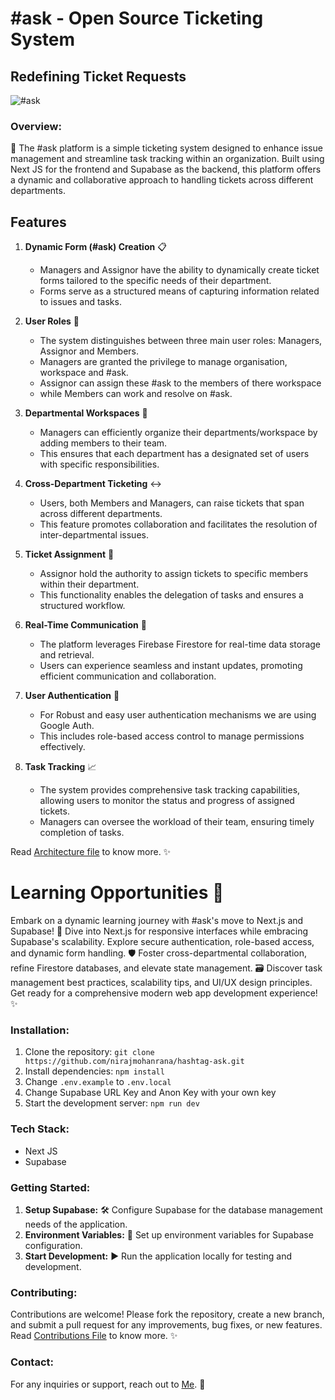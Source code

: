 # #ask - Open Source Ticketing System
## Redefining Ticket Requests

![#ask](public/assets/ask-cover.png)

### Overview:
🎫 The #ask platform is a simple ticketing system designed to enhance issue management and streamline task tracking within an organization. Built using Next JS for the frontend and Supabase as the backend, this platform offers a dynamic and collaborative approach to handling tickets across different departments.

## Features

1. **Dynamic Form (#ask) Creation** 📋
   - Managers and Assignor have the ability to dynamically create ticket forms tailored to the specific needs of their department.
   - Forms serve as a structured means of capturing information related to issues and tasks.

2. **User Roles** 👥
   - The system distinguishes between three main user roles: Managers, Assignor and Members.
   - Managers are granted the privilege to manage organisation, workspace and #ask.
   - Assignor can assign these #ask to the members of there workspace
   - while Members can work and resolve on #ask.

3. **Departmental Workspaces** 🏢
   - Managers can efficiently organize their departments/workspace by adding members to their team.
   - This ensures that each department has a designated set of users with specific responsibilities.

4. **Cross-Department Ticketing** ↔️
   - Users, both Members and Managers, can raise tickets that span across different departments.
   - This feature promotes collaboration and facilitates the resolution of inter-departmental issues.

5. **Ticket Assignment** 🎫
   - Assignor hold the authority to assign tickets to specific members within their department.
   - This functionality enables the delegation of tasks and ensures a structured workflow.

6. **Real-Time Communication** 🔄
   - The platform leverages Firebase Firestore for real-time data storage and retrieval.
   - Users can experience seamless and instant updates, promoting efficient communication and collaboration.

7. **User Authentication** 🔐
   - For Robust and easy user authentication mechanisms we are using Google Auth.
   - This includes role-based access control to manage permissions effectively.

8. **Task Tracking** 📈
   - The system provides comprehensive task tracking capabilities, allowing users to monitor the status and progress of assigned tickets.
   - Managers can oversee the workload of their team, ensuring timely completion of tasks.

Read [Architecture file](ask-arch.md) to know more. ✨

# Learning Opportunities 🚀

Embark on a dynamic learning journey with #ask's move to Next.js and Supabase! 🌟 Dive into Next.js for responsive interfaces while embracing Supabase's scalability. Explore secure authentication, role-based access, and dynamic form handling. 🛡️ Foster cross-departmental collaboration, refine Firestore databases, and elevate state management. 🗃️ Discover task management best practices, scalability tips, and UI/UX design principles. Get ready for a comprehensive modern web app development experience! ✨

### Installation:
1. Clone the repository: `git clone https://github.com/nirajmohanrana/hashtag-ask.git`
2. Install dependencies: `npm install`
3. Change `.env.example` to `.env.local`
4. Change Supabase URL Key and Anon Key with your own key
5. Start the development server: `npm run dev`

### Tech Stack:
- Next JS
- Supabase

### Getting Started:
1. **Setup Supabase:** 🛠️ Configure Supabase for the database management needs of the application.
2. **Environment Variables:** 🔐 Set up environment variables for Supabase configuration.
3. **Start Development:** ▶️ Run the application locally for testing and development.

### Contributing:
Contributions are welcome! Please fork the repository, create a new branch, and submit a pull request for any improvements, bug fixes, or new features.
Read [Contributions File](contributions.md) to know more. ✨

### Contact:
For any inquiries or support, reach out to [Me](https://www.linkedin.com/in/niraj-rana-2a0384193/). 📧
